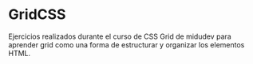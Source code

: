 # GridCSS
Ejercicios realizados durante el curso de CSS Grid de midudev para aprender grid como una forma de estructurar y organizar los elementos HTML.
